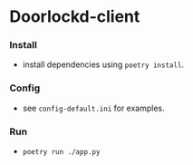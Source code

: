 # Doorlockd-client

### Install

 - install dependencies using `poetry install`.

### Config
 - see `config-default.ini` for examples.

### Run
 - `poetry run ./app.py`
